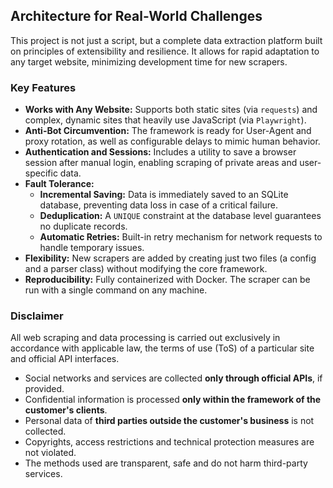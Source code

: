 ## Architecture for Real-World Challenges

This project is not just a script, but a complete data extraction platform built on principles of extensibility and resilience. It allows for rapid adaptation to any target website, minimizing development time for new scrapers.

### Key Features

*   **Works with Any Website:** Supports both static sites (via `requests`) and complex, dynamic sites that heavily use JavaScript (via `Playwright`).
*   **Anti-Bot Circumvention:** The framework is ready for User-Agent and proxy rotation, as well as configurable delays to mimic human behavior.
*   **Authentication and Sessions:** Includes a utility to save a browser session after manual login, enabling scraping of private areas and user-specific data.
*   **Fault Tolerance:**
    *   **Incremental Saving:** Data is immediately saved to an SQLite database, preventing data loss in case of a critical failure.
    *   **Deduplication:** A `UNIQUE` constraint at the database level guarantees no duplicate records.
    *   **Automatic Retries:** Built-in retry mechanism for network requests to handle temporary issues.
*   **Flexibility:** New scrapers are added by creating just two files (a config and a parser class) without modifying the core framework.
*   **Reproducibility:** Fully containerized with Docker. The scraper can be run with a single command on any machine.

### Disclaimer
All web scraping and data processing is carried out exclusively in accordance with applicable law, the terms of use (ToS) of a particular site and official API interfaces.

- Social networks and services are collected **only through official APIs**, if provided.
- Confidential information is processed **only within the framework of the customer's clients**.
- Personal data of **third parties outside the customer's business** is not collected.
- Copyrights, access restrictions and technical protection measures are not violated.
- The methods used are transparent, safe and do not harm third-party services.